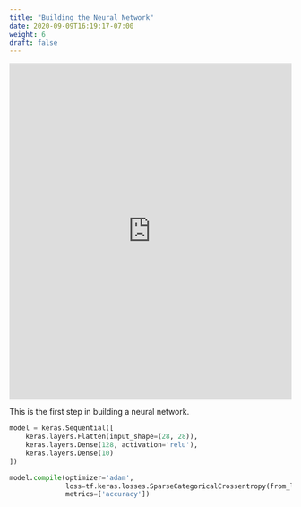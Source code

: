 ```yaml
---
title: "Building the Neural Network"
date: 2020-09-09T16:19:17-07:00
weight: 6
draft: false
---
```


<iframe width="100%" height="600px" src="https://www.youtube.com/embed/ttOhB-w8dt0" frameborder="0" allow="accelerometer; autoplay; encrypted-media; gyroscope; picture-in-picture" allowfullscreen></iframe>


This is the first step in building a neural network. 
```python
model = keras.Sequential([ 
    keras.layers.Flatten(input_shape=(28, 28)), 
    keras.layers.Dense(128, activation='relu'),
    keras.layers.Dense(10)
])
```

```python
model.compile(optimizer='adam',
              loss=tf.keras.losses.SparseCategoricalCrossentropy(from_logits=True),
              metrics=['accuracy'])
```


